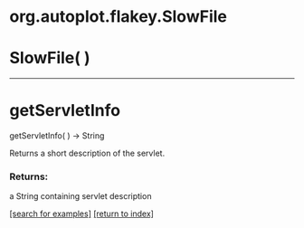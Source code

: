 # org.autoplot.flakey.SlowFile



# SlowFile( )


***
<a name="getServletInfo"></a>
# getServletInfo
getServletInfo(  ) &rarr; String

Returns a short description of the servlet.

### Returns:
a String containing servlet description

<a href="https://github.com/autoplot/dev/search?q=getServletInfo&unscoped_q=getServletInfo">[search for examples]</a>
<a href="https://github.com/autoplot/documentation/blob/master/javadoc/index-all.md">[return to index]</a>

